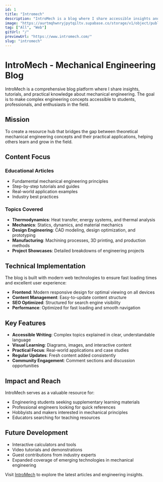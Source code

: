 ```yaml
---
id: 1
title: "Intromech"
description: "IntroMech is a blog where I share accessible insights and practical knowledge on mechanical engineering topics, aimed at helping others learn and grow in the field."
image: "https://aurtmqhwnryjpytqiltv.supabase.co/storage/v1/object/public/projects/intromech/intromech.jpg"
tag: ["All", "Web"]
gitUrl: "/"
previewUrl: "https://www.intromech.com/"
slug: "intromech"
---
```


# IntroMech - Mechanical Engineering Blog

IntroMech is a comprehensive blog platform where I share insights, tutorials, and practical knowledge about mechanical engineering. The goal is to make complex engineering concepts accessible to students, professionals, and enthusiasts in the field.

## Mission

To create a resource hub that bridges the gap between theoretical mechanical engineering concepts and their practical applications, helping others learn and grow in the field.

## Content Focus

### Educational Articles
- Fundamental mechanical engineering principles
- Step-by-step tutorials and guides
- Real-world application examples
- Industry best practices

### Topics Covered
- **Thermodynamics**: Heat transfer, energy systems, and thermal analysis
- **Mechanics**: Statics, dynamics, and material mechanics
- **Design Engineering**: CAD modeling, design optimization, and prototyping
- **Manufacturing**: Machining processes, 3D printing, and production methods
- **Project Showcases**: Detailed breakdowns of engineering projects

## Technical Implementation

The blog is built with modern web technologies to ensure fast loading times and excellent user experience:

- **Frontend**: Modern responsive design for optimal viewing on all devices
- **Content Management**: Easy-to-update content structure
- **SEO Optimized**: Structured for search engine visibility
- **Performance**: Optimized for fast loading and smooth navigation

## Key Features

- **Accessible Writing**: Complex topics explained in clear, understandable language
- **Visual Learning**: Diagrams, images, and interactive content
- **Practical Focus**: Real-world applications and case studies
- **Regular Updates**: Fresh content added consistently
- **Community Engagement**: Comment sections and discussion opportunities

## Impact and Reach

IntroMech serves as a valuable resource for:
- Engineering students seeking supplementary learning materials
- Professional engineers looking for quick references
- Hobbyists and makers interested in mechanical principles
- Educators searching for teaching resources

## Future Development

- Interactive calculators and tools
- Video tutorials and demonstrations
- Guest contributions from industry experts
- Expanded coverage of emerging technologies in mechanical engineering

Visit [IntroMech](https://www.intromech.com/) to explore the latest articles and engineering insights.